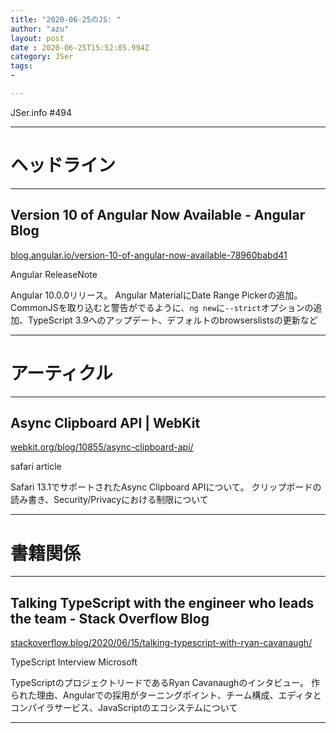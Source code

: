 ```yaml
---
title: "2020-06-25のJS: "
author: "azu"
layout: post
date : 2020-06-25T15:52:05.994Z
category: JSer
tags:
-

---
```


JSer.info #494

----

<h1 class="site-genre">ヘッドライン</h1>

----

## Version 10 of Angular Now Available - Angular Blog
[blog.angular.io/version-10-of-angular-now-available-78960babd41](https://blog.angular.io/version-10-of-angular-now-available-78960babd41 "Version 10 of Angular Now Available - Angular Blog")
<p class="jser-tags jser-tag-icon"><span class="jser-tag">Angular</span> <span class="jser-tag">ReleaseNote</span></p>

Angular 10.0.0リリース。
Angular MaterialにDate Range Pickerの追加。
CommonJSを取り込むと警告がでるように、`ng new`に`--strict`オプションの追加、TypeScript 3.9へのアップデート、デフォルトのbrowserslistsの更新など


----
<h1 class="site-genre">アーティクル</h1>

----

## Async Clipboard API | WebKit
[webkit.org/blog/10855/async-clipboard-api/](https://webkit.org/blog/10855/async-clipboard-api/ "Async Clipboard API | WebKit")
<p class="jser-tags jser-tag-icon"><span class="jser-tag">safari</span> <span class="jser-tag">article</span></p>

Safari 13.1でサポートされたAsync Clipboard APIについて。
クリップボードの読み書き、Security/Privacyにおける制限について


----
<h1 class="site-genre">書籍関係</h1>

----

## Talking TypeScript with the engineer who leads the team - Stack Overflow Blog
[stackoverflow.blog/2020/06/15/talking-typescript-with-ryan-cavanaugh/](https://stackoverflow.blog/2020/06/15/talking-typescript-with-ryan-cavanaugh/ "Talking TypeScript with the engineer who leads the team - Stack Overflow Blog")
<p class="jser-tags jser-tag-icon"><span class="jser-tag">TypeScript</span> <span class="jser-tag">Interview</span> <span class="jser-tag">Microsoft</span></p>

TypeScriptのプロジェクトリードであるRyan Cavanaughのインタビュー。
作られた理由、Angularでの採用がターニングポイント、チーム構成、エディタとコンパイラサービス、JavaScriptのエコシステムについて


----
